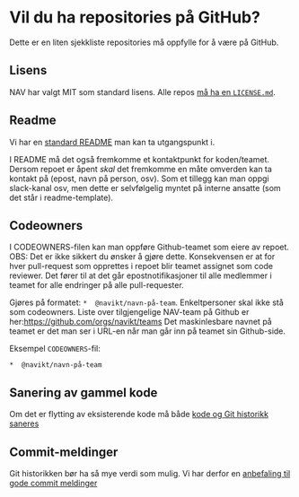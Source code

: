 # Vil du ha repositories på GitHub?

Dette er en liten sjekkliste repositories må oppfylle for å være på GitHub.

## Lisens
NAV har valgt MIT som standard lisens. Alle repos [må ha en `LICENSE.md`](../LISENSIERING.md).

## Readme
Vi har en [standard README](../README.template.md) man kan ta utgangspunkt i.

I README må det også fremkomme et kontaktpunkt for koden/teamet. Dersom repoet er åpent *skal* det fremkomme en måte omverden kan ta kontakt på (epost, navn på person, osv). Som et tillegg kan man oppgi slack-kanal osv, men dette er selvfølgelig myntet på interne ansatte (som det står i readme-template).

## Codeowners
I CODEOWNERS-filen kan man oppføre Github-teamet som eiere av repoet. OBS: Det er ikke sikkert du ønsker å gjøre dette. Konsekvensen er at for hver pull-request som opprettes i repoet blir teamet assignet som code reviewer. Det fører til at det går epostnotifikasjoner til alle medlemmer i teamet for alle endringer på alle pull-requester.

Gjøres på formatet: `*  @navikt/navn-på-team`. Enkeltpersoner skal ikke stå som codeowners. Liste over tilgjengelige NAV-team på Github er her:https://github.com/orgs/navikt/teams Det maskinlesbare navnet på teamet er det man ser i URL-en når man går inn på teamet sin Github-side.

Eksempel `CODEOWNERS`-fil:

```
*  @navikt/navn-på-team
```


## Sanering av gammel kode
Om det er flytting av eksisterende kode må både [kode og Git historikk saneres](sikkerhetsvask.md)

## Commit-meldinger
Git historikken bør ha så mye verdi som mulig. Vi har derfor en [anbefaling til
gode commit meldinger](commit-meldinger.md)
